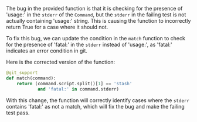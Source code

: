 The bug in the provided function is that it is checking for the presence of 'usage:' in the `stderr` of the `Command`, but the `stderr` in the failing test is not actually containing 'usage:' string. This is causing the function to incorrectly return True for a case where it should not.

To fix this bug, we can update the condition in the `match` function to check for the presence of 'fatal:' in the `stderr` instead of 'usage:', as 'fatal:' indicates an error condition in git.

Here is the corrected version of the function:

```python
@git_support
def match(command):
    return (command.script.split()[1] == 'stash'
            and 'fatal:' in command.stderr)
```

With this change, the function will correctly identify cases where the `stderr` contains 'fatal:' as not a match, which will fix the bug and make the failing test pass.